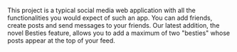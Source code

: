This project is a typical social media web application with all the functionalities you would expect of such an app. You can add friends, create posts and send messages to your friends. Our latest addition, the novel Besties feature, allows you to add a maximum of two "besties" whose posts appear at the top of your feed.